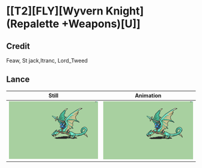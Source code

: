 # [\[T2\]\[FLY\]\[Wyvern Knight\]\(Repalette +Weapons\)\[U\]]

## Credit

Feaw, St jack,Itranc, Lord_Tweed
	
## Lance

| Still | Animation |
| :---: | :-------: |
| ![Lance still](./Lance_000.png) | ![Lance animation](./Lance.gif) |

